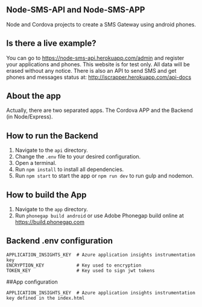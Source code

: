 ## Node-SMS-API and Node-SMS-APP
Node and Cordova projects to create a SMS Gateway using android phones.

## Is there a live example?
You can go to https://node-sms-api.herokuapp.com/admin and register your applications and phones. This website is for test only. All data will be erased without any notice. There is also an API to send SMS and get phones and messages status at: http://iscrapper.herokuapp.com/api-docs

## About the app
Actually, there are two separated apps. The Cordova APP and the Backend (in Node/Express).

## How to run the Backend
1. Navigate to the `api` directory.
2. Change the `.env` file to your desired configuration.
3. Open a terminal.
4. Run `npm install` to install all dependencies.
5. Run `npm start` to start the app or `npm run dev` to run gulp and nodemon.

## How to build the App
1. Navigate to the `app` directory.
2. Run `phonegap build android` or use Adobe Phonegap build online at https://build.phonegap.com


## Backend .env configuration
```
APPLICATION_INSIGHTS_KEY  # Azure application insights instrumentation key
ENCRYPTION_KEY            # Key used to encryption
TOKEN_KEY                 # Key used to sign jwt tokens
```

##App configuration
```
APPLICATION_INSIGHTS_KEY  # Azure application insights instrumentation key defined in the index.html
```
